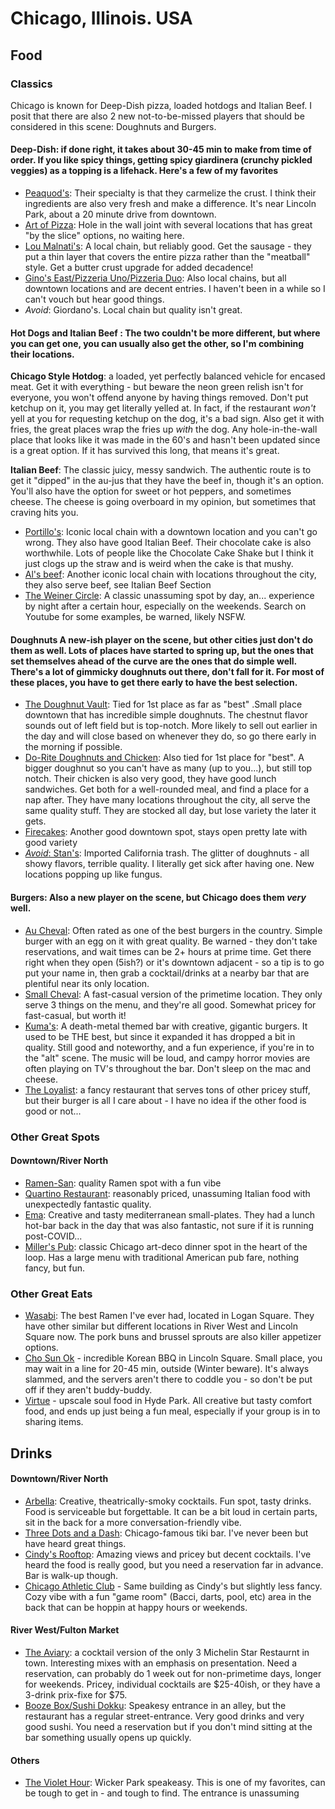 # Chicago, Illinois. USA


## Food

### Classics

Chicago is known for Deep-Dish pizza, loaded hotdogs and Italian Beef. I posit that there are also 2 new not-to-be-missed players that should be considered in this scene: Doughnuts and Burgers.

#### **Deep-Dish**: if done right, it takes about 30-45 min to make from time of order. If you like spicy things, getting spicy giardinera (crunchy pickled veggies) as a topping is a lifehack. Here's a few of my favorites

- <ins>Peaquod's</ins>: Their specialty is that they carmelize the crust. I think their ingredients are also very fresh and make a difference. It's near Lincoln Park, about a 20 minute drive from downtown.
- <ins>Art of Pizza</ins>: Hole in the wall joint with several locations that has great "by the slice" options, no waiting here.
- <ins>Lou Malnati's</ins>: A local chain, but reliably good. Get the sausage - they put a thin layer that covers the entire pizza rather than the "meatball" style. Get a butter crust upgrade for added decadence!
- <ins>Gino's East/Pizzeria Uno/Pizzeria Duo</ins>: Also local chains, but all downtown locations and are decent entries. I haven't been in a while so I can't vouch but hear good things. 
- _Avoid_: Giordano's. Local chain but quality isn't great.

#### **Hot Dogs and Italian Beef** : The two couldn't be more different, but where you can get one, you can usually also get the other, so I'm combining their locations. 

**Chicago Style Hotdog**: a loaded, yet perfectly balanced vehicle for encased meat. Get it with everything - but beware the neon green relish isn't for everyone, you won't offend anyone by having things removed. Don't put ketchup on it, you may get literally yelled at. In fact, if the restaurant _won't_ yell at you for requesting ketchup on the dog, it's a bad sign. Also get it with fries, the great places wrap the fries up _with_ the dog. Any hole-in-the-wall place that looks like it was made in the 60's and hasn't been updated since is a great option. If it has survived this long, that means it's great.

**Italian Beef**:  The classic juicy, messy sandwich. The authentic route is to get it "dipped" in the au-jus that they have the beef in, though it's an option. You'll also have the option for sweet or hot peppers, and sometimes cheese. The cheese is going overboard in my opinion, but sometimes that craving hits you.

- <ins>Portillo's</ins>: Iconic local chain with a downtown location and you can't go wrong. They also have good Italian Beef. Their chocolate cake is also worthwhile. Lots of people like the Chocolate Cake Shake but I think it just clogs up the straw and is weird when the cake is that mushy.
- <ins>Al's beef</ins>: Another iconic local chain with locations throughout the city, they also serve beef, see Italian Beef Section
- <ins>The Weiner Circle</ins>: A classic unassuming spot by day, an... experience by night after a certain hour, especially on the weekends. Search on Youtube for some examples, be warned, likely NSFW. 


#### **Doughnuts** A new-ish player on the scene, but other cities just don't do them as well. Lots of places have started to spring up, but the ones that set themselves ahead of the curve are the ones that do simple well. There's a lot of gimmicky doughnuts out there, don't fall for it. For most of these places, you have to get there early to have the best selection.


- <ins>The Doughnut Vault</ins>: Tied for 1st place as far as "best" .Small place downtown that has incredible simple doughnuts. The chestnut flavor sounds out of left field but is top-notch. More likely to sell out earlier in the day and will close based on whenever they do, so go there early in the morning if possible.
- <ins>Do-Rite Doughnuts and Chicken</ins>: Also tied for 1st place for "best". A bigger doughnut so you can't have as many (up to you...), but still top notch. Their chicken is also very good, they have good lunch sandwiches. Get both for a well-rounded meal, and find a place for a nap after. They have many locations throughout the city, all serve the same quality stuff. They are stocked all day, but lose variety the later it gets. 
- <ins>Firecakes</ins>: Another good downtown spot, stays open pretty late with good variety
- <ins>_Avoid_: Stan's</ins>: Imported California trash. The glitter of doughnuts - all showy flavors, terrible quality. I literally get sick after having one. New locations popping up like fungus. 

#### **Burgers**: Also a new player on the scene, but Chicago does them _very_ well.

- <ins>Au Cheval</ins>: Often rated as one of the best burgers in the country. Simple burger with an egg on it with great quality. Be warned - they don't take reservations, and wait times can be 2+ hours at prime time. Get there right when they open (5ish?) or  it's downtown adjacent - so a tip is to go put your name in, then grab a cocktail/drinks at a nearby bar that are plentiful near its only location. 
- <ins>Small Cheval</ins>: A fast-casual version of the primetime location. They only serve 3 things on the menu, and they're all good. Somewhat pricey for fast-casual, but worth it!
- <ins>Kuma's</ins>: A death-metal themed bar with creative, gigantic burgers. It used to be THE best, but since it expanded it has dropped a bit in quality. Still good and noteworthy, and a fun experience, if you're in to the "alt" scene. The music will be loud, and campy horror movies are often playing on TV's throughout the bar. Don't sleep on the mac and cheese.
- <ins>The Loyalist</ins>: a fancy restaurant that serves tons of other pricey stuff, but their burger is all I care about - I have no idea if the other food is good or not...

### Other Great Spots

#### Downtown/River North

- <ins>Ramen-San</ins>: quality Ramen spot with a fun vibe
- <ins>Quartino Restaurant</ins>: reasonably priced, unassuming Italian food with unexpectedly fantastic quality.
- <ins>Ema</ins>: Creative and tasty mediterranean small-plates. They had a lunch hot-bar back in the day that was also fantastic, not sure if it is running post-COVID...
- <ins>Miller's Pub</ins>: classic Chicago art-deco dinner spot in the heart of the loop. Has a large menu with traditional American pub fare, nothing fancy, but fun. 


### Other Great Eats

- <ins>Wasabi</ins>: The best Ramen I've ever had, located in Logan Square. They have other similar but different locations in River West and Lincoln Square now. The pork buns and brussel sprouts are also killer appetizer options.
- <ins>Cho Sun Ok</ins> - incredible Korean BBQ in Lincoln Square. Small place, you may wait in a line for 20-45 min, outside (Winter beware). It's always slammed, and the servers aren't there to coddle you - so don't be put off if they aren't buddy-buddy.
- <ins>Virtue</ins> - upscale soul food in Hyde Park. All creative but tasty comfort food, and ends up just being a fun meal, especially if your group is in to sharing items. 

## Drinks

#### Downtown/River North

- <ins>Arbella</ins>: Creative, theatrically-smoky cocktails. Fun spot, tasty drinks. Food is serviceable but forgettable. It can be a bit loud in certain parts, sit in the back for a more conversation-friendly vibe.
- <ins>Three Dots and a Dash</ins>: Chicago-famous tiki bar. I've never been but have heard great things.
- <ins>Cindy's Rooftop</ins>: Amazing views and pricey but decent cocktails. I've heard the food is really good, but you need a reservation far in advance. Bar is walk-up though.
- <ins>Chicago Athletic Club</ins> - Same building as Cindy's but slightly less fancy. Cozy vibe with a fun "game room" (Bacci, darts, pool, etc) area in the back that can be hoppin at happy hours or weekends. 

#### River West/Fulton Market

- <ins>The Aviary</ins>: a cocktail version of the only 3 Michelin Star Restaurnt in town. Interesting mixes with an emphasis on presentation. Need a reservation, can probably do 1 week out for non-primetime days, longer for weekends. Pricey, individual cocktails are $25-40ish, or they have a 3-drink prix-fixe for $75.
- <ins>Booze Box/Sushi Dokku</ins>: Speakesy entrance in an alley, but the restaurant has a regular street-entrance. Very good drinks and very good sushi. You need a reservation but if you don't mind sitting at the bar something usually opens up quickly.


#### Others
- <ins>The Violet Hour</ins>: Wicker Park speakeasy. This is one of my favorites, can be tough to get in - and tough to find. The entrance is unassuming
 
